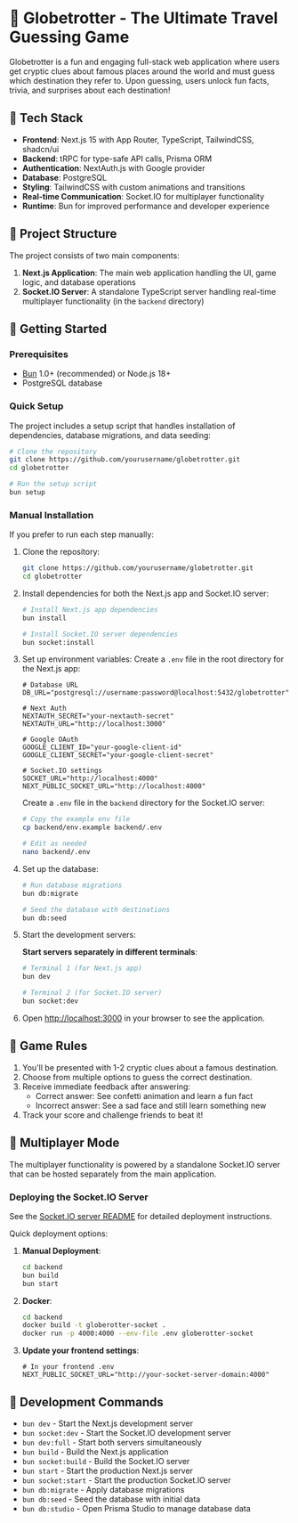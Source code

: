 # 🧩 Globetrotter - The Ultimate Travel Guessing Game

Globetrotter is a fun and engaging full-stack web application where users get cryptic clues about famous places around the world and must guess which destination they refer to. Upon guessing, users unlock fun facts, trivia, and surprises about each destination!

## 🔹 Tech Stack

- **Frontend**: Next.js 15 with App Router, TypeScript, TailwindCSS, shadcn/ui
- **Backend**: tRPC for type-safe API calls, Prisma ORM
- **Authentication**: NextAuth.js with Google provider
- **Database**: PostgreSQL
- **Styling**: TailwindCSS with custom animations and transitions
- **Real-time Communication**: Socket.IO for multiplayer functionality
- **Runtime**: Bun for improved performance and developer experience

## 🔹 Project Structure

The project consists of two main components:

1. **Next.js Application**: The main web application handling the UI, game logic, and database operations
2. **Socket.IO Server**: A standalone TypeScript server handling real-time multiplayer functionality (in the `backend` directory)

## 🔹 Getting Started

### Prerequisites

- [Bun](https://bun.sh/) 1.0+ (recommended) or Node.js 18+
- PostgreSQL database

### Quick Setup

The project includes a setup script that handles installation of dependencies, database migrations, and data seeding:

```bash
# Clone the repository
git clone https://github.com/yourusername/globetrotter.git
cd globetrotter

# Run the setup script
bun setup
```

### Manual Installation

If you prefer to run each step manually:

1. Clone the repository:
   ```bash
   git clone https://github.com/yourusername/globetrotter.git
   cd globetrotter
   ```

2. Install dependencies for both the Next.js app and Socket.IO server:
   ```bash
   # Install Next.js app dependencies
   bun install
   
   # Install Socket.IO server dependencies
   bun socket:install
   ```

3. Set up environment variables:
   Create a `.env` file in the root directory for the Next.js app:
   ```
   # Database URL
   DB_URL="postgresql://username:password@localhost:5432/globetrotter"
   
   # Next Auth
   NEXTAUTH_SECRET="your-nextauth-secret"
   NEXTAUTH_URL="http://localhost:3000"
   
   # Google OAuth
   GOOGLE_CLIENT_ID="your-google-client-id"
   GOOGLE_CLIENT_SECRET="your-google-client-secret"
   
   # Socket.IO settings
   SOCKET_URL="http://localhost:4000"
   NEXT_PUBLIC_SOCKET_URL="http://localhost:4000"
   ```

   Create a `.env` file in the `backend` directory for the Socket.IO server:
   ```bash
   # Copy the example env file
   cp backend/env.example backend/.env
   
   # Edit as needed
   nano backend/.env
   ```

4. Set up the database:
   ```bash
   # Run database migrations
   bun db:migrate
   
   # Seed the database with destinations
   bun db:seed
   ```

5. Start the development servers:

   **Start servers separately in different terminals**:
   ```bash
   # Terminal 1 (for Next.js app)
   bun dev
   
   # Terminal 2 (for Socket.IO server)
   bun socket:dev
   ```

6. Open [http://localhost:3000](http://localhost:3000) in your browser to see the application.

## 🔹 Game Rules

1. You'll be presented with 1-2 cryptic clues about a famous destination.
2. Choose from multiple options to guess the correct destination.
3. Receive immediate feedback after answering:
   - Correct answer: See confetti animation and learn a fun fact
   - Incorrect answer: See a sad face and still learn something new
4. Track your score and challenge friends to beat it!

## 🔹 Multiplayer Mode

The multiplayer functionality is powered by a standalone Socket.IO server that can be hosted separately from the main application.

### Deploying the Socket.IO Server

See the [Socket.IO server README](backend/README.md) for detailed deployment instructions.

Quick deployment options:

1. **Manual Deployment**:
   ```bash
   cd backend
   bun build
   bun start
   ```

2. **Docker**:
   ```bash
   cd backend
   docker build -t globerotter-socket .
   docker run -p 4000:4000 --env-file .env globerotter-socket
   ```

3. **Update your frontend settings**:
   ```
   # In your frontend .env
   NEXT_PUBLIC_SOCKET_URL="http://your-socket-server-domain:4000"
   ```

## 🔹 Development Commands

- `bun dev` - Start the Next.js development server
- `bun socket:dev` - Start the Socket.IO development server
- `bun dev:full` - Start both servers simultaneously
- `bun build` - Build the Next.js application
- `bun socket:build` - Build the Socket.IO server
- `bun start` - Start the production Next.js server
- `bun socket:start` - Start the production Socket.IO server
- `bun db:migrate` - Apply database migrations
- `bun db:seed` - Seed the database with initial data
- `bun db:studio` - Open Prisma Studio to manage database data